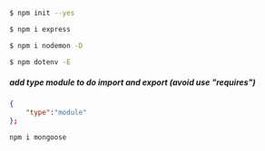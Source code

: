 
``` bash
$ npm init --yes
```


``` bash
$ npm i express
```

``` bash
$ npm i nodemon -D 
```

``` bash
$ npm dotenv -E
```

##### add type module to do import and export (avoid use "requires")
``` package.json
{
    "type":"module"
};
```

``` bash
npm i mongoose
```




